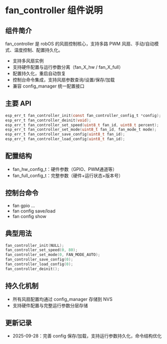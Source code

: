# fan_controller 组件说明

## 组件简介
fan_controller 是 robOS 的风扇控制核心，支持多路 PWM 风扇、手动/自动模式、温度控制、配置持久化。

- 支持多风扇实例
- 支持硬件配置与运行参数分离（fan_X_hw / fan_X_full）
- 配置持久化，重启自动恢复
- 控制台命令集成，支持风扇参数查询/设置/保存/加载
- 兼容 config_manager 统一配置接口

## 主要 API

```c
esp_err_t fan_controller_init(const fan_controller_config_t *config);
esp_err_t fan_controller_deinit(void);
esp_err_t fan_controller_set_speed(uint8_t fan_id, uint8_t percent);
esp_err_t fan_controller_set_mode(uint8_t fan_id, fan_mode_t mode);
esp_err_t fan_controller_save_config(uint8_t fan_id);
esp_err_t fan_controller_load_config(uint8_t fan_id);
```

## 配置结构
- fan_hw_config_t：硬件参数（GPIO、PWM通道等）
- fan_full_config_t：完整参数（硬件+运行状态+版本号）

## 控制台命令
- fan gpio ...
- fan config save/load
- fan config show

## 典型用法
```c
fan_controller_init(NULL);
fan_controller_set_speed(0, 80);
fan_controller_set_mode(0, FAN_MODE_AUTO);
fan_controller_save_config(0);
fan_controller_load_config(0);
fan_controller_deinit();
```

## 持久化机制
- 所有风扇配置均通过 config_manager 存储到 NVS
- 支持硬件配置与完整运行参数分层存储

## 更新记录
- 2025-09-28：完善 config 保存/加载，支持运行参数持久化，命令结构优化
